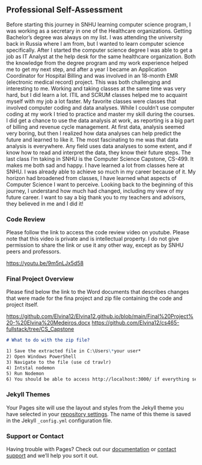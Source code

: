 ## Professional Self-Assessment
Before starting this journey in SNHU learning computer science program, I was working as a secretary in one of the Healthcare organizations. Getting Bachelor’s degree was always on my list. I was attending the university back in Russia where I am from, but I wanted to learn computer science specifically. After I started the computer science degree I was able to get a job as IT Analyst at the help desk for the same healthcare organization. Both the knowledge from the degree program and my work experience helped me to get my next step, and after a year I became an Application Coordinator for Hospital Billing and was involved in an 18-month EMR (electronic medical record) project. This was both challenging and interesting to me. Working and taking classes at the same time was very hard, but I did learn a lot. ITIL and SCRUM classes helped me to acquaint myself with my job a lot faster. My favorite classes were classes that involved computer coding and data analyses. While I couldn’t use computer coding at my work I tried to practice and master my skill during the courses. I did get a chance to use the data analysis at work, as reporting is a big part of billing and revenue cycle management. At first data, analysis seemed very boring, but then I realized how data analyses can help predict the future and learned to like it. The most fascinating to me was that data analysis is everywhere. Any field uses data analyses to some extent, and if know how to read and interpret the data, they know their future steps. The last class I’m taking in SNHU is the Computer Science Capstone, CS-499. It makes me both sad and happy. I have learned a lot from classes here at SNHU. I was already able to achieve so much in my career because of it. My horizon had broadened from classes, I have learned what aspects of Computer Science I want to perceive. Looking back to the beginning of this journey, I understand how much had changed, including my view of my future career. I want to say a big thank you to my teachers and advisors, they believed in me and I did it! 


### Code Review

Please follow the link to access the code review video on youtube. Please note that this video is private and is intellectual property. I do not give permission to share the link or use it any other way, except as by SNHU peers and professors. 

https://youtu.be/9m5nLJx5d58

### Final Project Overview

Please find below the link to the Word documents that describes changes that were made for the fina project and zip file containing the code and project itself.

https://github.com/Elvina12/Elvina12.github.io/blob/main/Final%20Project%20-%20Elvina%20Medeiros.docx
https://github.com/Elvina12/cs465-fullstack/tree/CS_Capstone


```markdown
# What to do with the zip file?

1) Save the extracted file in C:\Users\*your user*
2) Open Windows PowerShell
3) Navigate to the file (use cd travlr)
4) Intstal nodemon
5) Run Nodemon
6) You should be able to access http://localhost:3000/ if everything set up correctly
```


### Jekyll Themes

Your Pages site will use the layout and styles from the Jekyll theme you have selected in your [repository settings](https://github.com/Elvina12/Elvina12.github.io/settings/pages). The name of this theme is saved in the Jekyll `_config.yml` configuration file.

### Support or Contact

Having trouble with Pages? Check out our [documentation](https://docs.github.com/categories/github-pages-basics/) or [contact support](https://support.github.com/contact) and we’ll help you sort it out.
